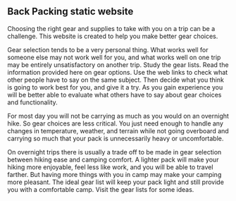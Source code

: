 ## Back Packing static website

Choosing the right gear and supplies to take with you on a trip can be a challenge. This website is created to help you make better gear choices.

Gear selection tends to be a very personal thing. What works well for someone else may not work well for you, and what works well on one trip may be entirely unsatisfactory on another trip. Study the gear lists. Read the information provided here on gear options. Use the web links to check what other people have to say on the same subject. Then decide what you think is going to work best for you, and give it a try. As you gain experience you will be better able to evaluate what others have to say about gear choices and functionality.

For most day you will not be carrying as much as you would on an overnight hike. So gear choices are less critical. You just need enough to handle any changes in temperature, weather, and terrain while not going overboard and carrying so much that your pack is unnecessarily heavy or uncomfortable.

On overnight trips there is usually a trade off to be made in gear selection between hiking ease and camping comfort. A lighter pack will make your hiking more enjoyable, feel less like work, and you will be able to travel farther. But having more things with you in camp may make your camping more pleasant. The ideal gear list will keep your pack light and still provide you with a comfortable camp. Visit the gear lists for some ideas.
